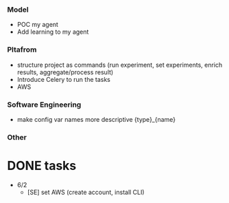 ### Model
* POC my agent
* Add learning to my agent

### Pltafrom
* structure project as commands (run experiment, set experiments, enrich results, aggregate/process result)
* Introduce Celery to run the tasks
* AWS

### Software Engineering
* make config var names more descriptive {type}_{name}


### Other


# DONE tasks

* 6/2
  * [SE] set AWS (create account, install CLI)